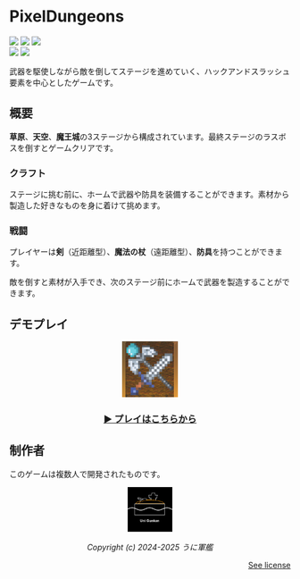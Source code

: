 # PixelDungeons
[<img src="https://img.shields.io/github/stars/mimisukeMaster/PixelDungeons">](https://github.com/mimisukeMaster/PixelDungeons/stargazers)
[<img  src="https://img.shields.io/github/license/mimisukeMaster/PixelDungeons">](/LICENSE)
<img src="https://img.shields.io/badge/made with-Unity6000.0.x-blue.svg?&logo=unity&color=8000FF"><br>
<img src="https://img.shields.io/github/repo-size/mimisukeMaster/PixelDungeons?color=ff69b4&logo=gitlfs">
[<img src="https://img.shields.io/badge/deployed%20to-unityroom-blue?logo=unity">](https://unityroom.com/games/pixeldungeons)

武器を駆使しながら敵を倒してステージを進めていく、ハックアンドスラッシュ要素を中心としたゲームです。

## 概要
**草原**、**天空**、**魔王城**の3ステージから構成されています。最終ステージのラスボスを倒すとゲームクリアです。

### クラフト
ステージに挑む前に、ホームで武器や防具を装備することができます。素材から製造した好きなものを身に着けて挑めます。

### 戦闘
プレイヤーは**剣**（近距離型）、**魔法の杖**（遠距離型）、**防具**を持つことができます。

敵を倒すと素材が入手でき、次のステージ前にホームで武器を製造することができます。

## デモプレイ

<p align="center">
    <img src="Assets/Images/Textures/PixelDungeons_icon_light.png" width="100">
</p>
<h3>
    <p align="center">
        <a href="https://unityroom.com/games/pixeldungeons">
        ▶ プレイはこちらから
        </a>
    </p>
</h3>

## 制作者
このゲームは複数人で開発されたものです。

<p align="center">
    <img src="Assets/Images/Textures/UniGunkan_logo.jpg" width=80">
</p>
<p align="center">
    <i>Copyright (c) 2024-2025 うに軍艦</i>
</p>
<p align="right">
    <a href="/LICENSE">See license</a>
<p>
